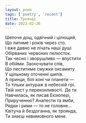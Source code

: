 ```yaml
---
layout: poem
tags: ['poetry', 'recent']
title: Троянді
date: 2023-02-26
---
```


Шепоче дощ, одвічний і цілющий,<br>
Що литиме і років через сто.<br>
І вже давно не лічать наші душі<br>
Обірваних червоних пелюсток.<br>
Так чесно і зворушливо — впустити<br>
В обійми. Заохочувати спів,<br>
Що пеститиме смужки оксамиту<br>
У щільному оточенні шипів.<br>
А принци, білі коні чи планети —<br>
То тільки антураж в небесній грі.<br>
Твій хист у переконливості. Де ти<br>
Навчилась, як писав Екзюпері,<br>
Прирученню? Анапести та ямби,<br>
Рядки і рими — то не головне...<br>
Квітуча й бездоганна, як троянда,<br>
Ти знаєш невимовного мене.
